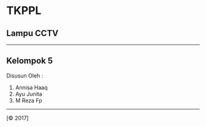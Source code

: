 TKPPL
=========

## Lampu CCTV
---------------------
## Kelompok 5

Disusun Oleh :

1. Annisa Haaq
2. Ayu Junita
3. M Reza Fp
----------------------
[©    2017]